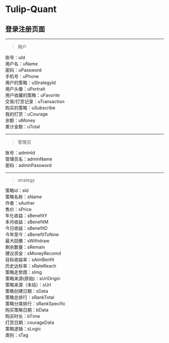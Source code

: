 # Tulip-Quant

## 登录注册页面
---
>用户

账号：uId <br>
用户名：uName <br>
密码：uPassword <br>
手机号：uPhone <br>
用户的策略：uStrategyId <br>
用户头像：uPortrait <br>
用户收藏的策略：uFavorite <br>
交易/打赏记录：uTransaction <br>
购买的策略：uSubscribe <br>
我的打赏：uCourage <br>
余额：uMoney <br>
累计金额：uTotal <br>

---
>管理员

账号：adminId <br>
管理员名：adminName <br>
密码：adminPassword <br>

---
>strategy

策略id：sId <br>
策略名称：sName <br>
作者：sAuther <br>
售价：sPrice  <br>
年化收益：sBenefitY <br>
本月收益：sBenefitM <br>
今日收益：sBenefitD <br>
今年至今：sBenefitToNow <br>
最大回撤：sWithdraw <br>
剩余数量：sRemain <br>
建议资金：sMoneyRecomd <br>
目标收益率：sAimBenfit <br>
历史达标率：sRateReach <br>
策略走势图：sImg <br>
策略来源(原始)：sUrlOrigin <br>
策略来源（本站）：sUrl <br>
策略创建日期：sData <br>
策略总排行：sRankTotal <br>
策略分类排行：sRankSpecific <br>
购买策略日期：bData <br>
购买时长：bTime <br>
打赏日期：courageData <br>
策略逻辑：sLogic<br>
类别：sTag<br>

